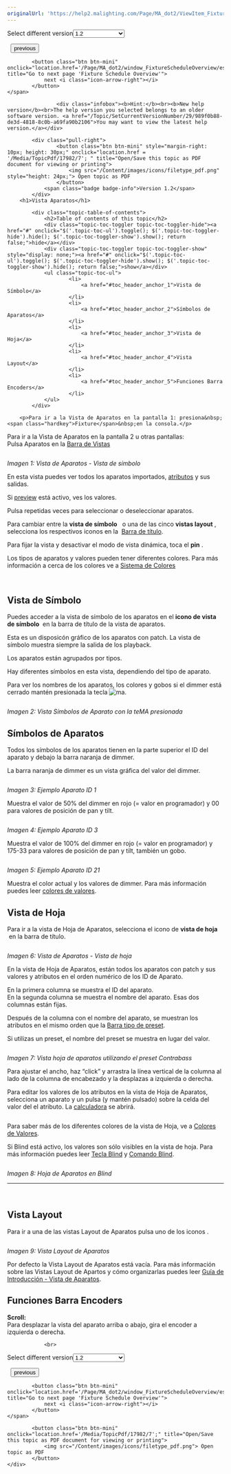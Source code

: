 ```yaml
---
originalUrl: 'https://help2.malighting.com/Page/MA_dot2/ViewItem_Fixture/es/1.2'
---
```


<div class="topic-navigation">

<div class="pull-right">
	<span class="pull-left">


<div class="pull-left">
<form action="/Topic/SetCurrentVersionNumber" class="form-inline" id="frmTagSelector" method="post">	<span class="form-mini">
		<div class="input-prepend"><span class="add-on">Select different version</span><select autocomplete="off" id="versionNumberId" name="versionNumberId" onchange="$(this).closest('#frmTagSelector').submit();" style="width: 120px;"><option value="">- latest -</option>
<option value="3">1.1</option>
<option selected="selected" value="7">1.2</option>
<option value="12">1.3</option>
<option value="16">1.5</option>
<option value="29">1.9</option>
</select></div>
		<input data-val="true" data-val-number="The field Int32 must be a number." data-val-required="The Int32 field is required." id="ProductId" name="ProductId" type="hidden" value="7">
		<input id="CurrentGuid" name="CurrentGuid" type="hidden" value="989f0b88-de3d-4818-8c0b-a69fa90b2106">
	</span>
</form></div>&nbsp;	</span>
	<span class="pull-right" style="white-space: nowrap;">
			<button class="btn btn-mini" onclick="location.href='/Page/MA_dot2/ViewItem_executorpool/es/1.2'; " title="Go to previous page 'Pool Ejecutores'">
				<i class="icon-arrow-left"></i> previous
			</button>

			<button class="btn btn-mini" onclick="location.href='/Page/MA_dot2/window_FixtureScheduleOverview/es/1.2';" title="Go to next page 'Fixture Schedule Overview'">
				next <i class="icon-arrow-right"></i> 
			</button>
	</span>
</div>
<div class="clear-fix" style="margin-bottom: 10px"></div>
</div>

					<div class="infobox"><b>Hint:</b><br><b>New help version</b><br>The help version you selected belongs to an older software version. <a href="/Topic/SetCurrentVersionNumber/29/989f0b88-de3d-4818-8c0b-a69fa90b2106">You may want to view the latest help version.</a></div>

			<div class="pull-right">
					<button class="btn btn-mini" style="margin-right: 10px; height: 30px;" onclick="location.href = '/Media/TopicPdf/17982/7'; " title="Open/Save this topic as PDF document for viewing or printing">
						<img src="/Content/images/icons/filetype_pdf.png" style="height: 24px;"> Open topic as PDF
					</button>
				<span class="badge badge-info">Version 1.2</span>
			</div>
		<h1>Vista Aparatos</h1>

			<div class="topic-table-of-contents">
				<h2>Table of contents of this topic</h2>
				<div class="topic-toc-toggler topic-toc-toggler-hide"><a href="#" onclick="$('.topic-toc-ul').toggle(); $('.topic-toc-toggler-hide').hide(); $('.topic-toc-toggler-show').show(); return false;">hide</a></div>
				<div class="topic-toc-toggler topic-toc-toggler-show" style="display: none;"><a href="#" onclick="$('.topic-toc-ul').toggle(); $('.topic-toc-toggler-hide').show(); $('.topic-toc-toggler-show').hide(); return false;">show</a></div>
				<ul class="topic-toc-ul">
						<li>
							<a href="#toc_header_anchor_1">Vista de Símbolo</a>
						</li>
						<li>
							<a href="#toc_header_anchor_2">Símbolos de Aparatos</a>
						</li>
						<li>
							<a href="#toc_header_anchor_3">Vista de Hoja</a>
						</li>
						<li>
							<a href="#toc_header_anchor_4">Vista Layout</a>
						</li>
						<li>
							<a href="#toc_header_anchor_5">Funciones Barra Encoders</a>
						</li>
				</ul>
			</div>

		<p>Para ir a la Vista de Aparatos en la pantalla 1: presiona&nbsp;<span class="hardkey">Fixture</span>&nbsp;en la consola.</p>

<p>Para ir a la Vista de Aparatos en la pantalla 2 u otras pantallas: Pulsa&nbsp;Aparatos&nbsp;en la&nbsp;<a href="/Topic/aeb06b87-4def-4d5c-8ccd-fce24793de63">Barra de Vistas</a></p>

<p><img alt="" src="/Media/Image/Dot2_ViewsandWindows_FixturesView04_1-2.png"></p>

<p><em>Imagen 1: Vista de Aparatos - Vista de símbolo</em></p>

<p>En esta vista puedes ver todos los aparatos importados, <a href="/Topic/bb882594-fcad-4b4a-b6c7-4ab7a20b088e">atributos</a>&nbsp;y sus salidas.</p>

<p>Si&nbsp;<a href="/Topic/ccf585a5-a42f-4c45-8881-7ed203817ded">preview</a> está activo, ves los valores.</p>

<p>Pulsa repetidas veces para seleccionar o deseleccionar aparatos.</p>

<p>Para cambiar entre la <strong>vista de símbolo</strong>&nbsp; <img alt="" src="/Media/Image/Dot2_ViewsandWindows_ControlElements_TitleBar02_1-0.PNG">&nbsp;o una de las cinco <strong>vistas layout</strong>&nbsp;<img alt="" src="/Media/Image/Dot2_ViewsandWindows_ControlElements_TitleBar23_1-2.png">, selecciona los respectivos iconos en la&nbsp;&nbsp;<a href="/Topic/a9e3dcd7-1fb1-4dab-8e42-03f9e0de3e99">Barra de título</a>.</p>

<p>Para fijar la vista y desactivar el modo de vista dinámica, toca el <strong>pin</strong> <img alt="" src="/Media/Image/Dot2_ViewsandWindows_ControlElements_TitleBar04_1-0.PNG">.</p>

<p>Los tipos de aparatos y valores pueden tener diferentes colores. Para más información a cerca de los colores ve a&nbsp;<a href="/Topic/cd5f9885-2276-4862-90e2-868509acd76e">Sistema de Colores</a></p>

<p>&nbsp;</p>

<a name="toc_header_anchor_1" id="toc_header_anchor_1" class="topic-toc-item"></a><h2>Vista de Símbolo</h2>

<p>Puedes acceder a la vista de símbolo de los aparatos en el <strong>icono de vista de símbolo</strong>&nbsp;<img alt="" src="/Media/Image/Dot2_ViewsandWindows_ControlElements_TitleBar02_1-0.PNG">&nbsp;en la barra de título de la vista de aparatos.</p>

<p>Esta es un disposicón gráfico de los aparatos con patch. La vista de símbolo muestra siempre la salida de los playback.</p>

<p>Los aparatos están agrupados por tipos.</p>

<p>Hay diferentes símbolos en esta vista, dependiendo del tipo de aparato.</p>

<p>Para ver los nombres de los aparatos, los colores y gobos si el dimmer está cerrado mantén presionada la tecla <span class="hardkey"><img alt="ma" src="/Media/Mlg/ma_1.png"></span>.</p>

<p><img alt="" src="/Media/Image/Dot2_ViewsandWindows_FixturesView07_1-2.png"></p>

<p><em>Imagen 2: Vista Símbolos de Aparato con la teMA presionada</em></p>

<a name="toc_header_anchor_2" id="toc_header_anchor_2" class="topic-toc-item"></a><h2>Símbolos de Aparatos</h2>

<p>Todos los símbolos de los aparatos tienen en la parte superior el ID del aparato y debajo la barra naranja de dimmer.</p>

<p>La barra naranja de dimmer es un vista gráfica del valor del dimmer.</p>

<p><img alt="" src="/Media/Image/Dot2_ViewsandWindows_FixturesView01_1-2.png"></p>

<p><em>Imagen 3: Ejemplo Aparato ID 1&nbsp;</em></p>

<p>Muestra el valor de 50% del dimmer en rojo (= valor en programador) y 00 para valores de posición de pan y tilt.</p>

<p><img alt="" src="/Media/Image/Dot2_ViewsandWindows_FixturesView02_1-2.png"></p>

<p><em>Imagen 4: Ejemplo Aparato ID 3</em></p>

<p>Muestra el valor de 100% del&nbsp;dimmer&nbsp;en rojo (= valor en programador) y 175-33 para valores de posición de pan y&nbsp;tilt, también un gobo.</p>

<p><img alt="" src="/Media/Image/Dot2_ViewsandWindows_FixturesView03_1-2.png"></p>

<p><em>Imagen 5: Ejemplo Aparato ID 21</em></p>

<p>Muestra el color actual y los valores de dimmer. Para más información puedes leer&nbsp;<a href="/Topic/3bc1414c-6a4a-430f-a399-6288d3c889de">colores de valores</a>.</p>

<a name="toc_header_anchor_3" id="toc_header_anchor_3" class="topic-toc-item"></a><h2>Vista de Hoja</h2>

<p>Para ir a la vista de Hoja de Aparatos, selecciona el icono de <strong>vista de hoja</strong>&nbsp; <img alt="" src="/Media/Image/Dot2_ViewsandWindows_ControlElements_TitleBar03_1-0.PNG">&nbsp;en la barra de título.</p>

<p><img alt="" src="/Media/Image/Dot2_ViewsandWindows_FixturesView05_1-2.png"></p>

<p><em>Imagen 6: Vista de Aparatos - Vista de hoja</em></p>

<p>En la vista de Hoja de Aparatos, están todos los aparatos con patch y sus valores y atributos en el orden numérico de los ID de Aparato.</p>

<p>En la primera columna se muestra el ID del aparato.<br>
En la segunda columna se muestra el nombre del aparato. Esas dos columnas están fijas.</p>

<p>Después de la columna con el nombre del aparato, se muestran los atributos en el mismo orden que la&nbsp;<a href="/Topic/60e350ef-d825-4072-a644-ed2430d82522">Barra tipo de preset</a>.</p>

<p>Si utilizas un preset, el nombre del preset se muestra en lugar del valor.</p>

<p><img alt="" src="/Media/Image/Dot2_ViewsandWindows_FixturesView08_1-2.png"></p>

<p><em>Imagen 7: Vista hoja de aparatos utilizando el preset&nbsp;Contrabass</em></p>

<p>Para ajustar el ancho, haz&nbsp;“click” y arrastra la línea vertical de la columna al lado de la columna de encabezado y la&nbsp;desplazas&nbsp;a izquierda o derecha.</p>

<p>Para editar los valores de los atributos en la vista de Hoja de Aparatos, selecciona un aparato y un pulsa (y mantén pulsado) sobre la celda del valor del el atributo. La&nbsp;<a href="/Topic/014d961b-8de1-4f48-92de-e6da3cc6a15f">calculadora</a>&nbsp;se abrirá.</p>

<p><img alt="" src="/Media/Image/Dot2_ViewsandWindows_FixturesView06_1-0.PNG"></p>

<p>Para saber más de los diferentes colores de la vista de Hoja, ve a&nbsp;<a href="/Topic/3bc1414c-6a4a-430f-a399-6288d3c889de">Colores de Valores</a>.</p>

<p>Si Blind&nbsp;está activo, los valores son sólo visibles en la vista de hoja. Para más información puedes leer&nbsp;<a href="/Topic/3e42903b-afc7-44da-a4ed-3df190f4d517">Tecla Blind</a>&nbsp;y&nbsp;<a href="/Topic/ea71e376-c320-4cc7-9c13-8e64b39603f8">Comando Blind</a>.</p>

<p><img alt="" src="/Media/Image/Dot2_ViewsandWindows_FixturesView09_1-2.png"></p>

<p><em>Imagen 8: Hoja de Aparatos en Blind</em></p>

<hr>
<p>&nbsp;</p>

<a name="toc_header_anchor_4" id="toc_header_anchor_4" class="topic-toc-item"></a><h2>Vista Layout</h2>

<p>Para ir a una de las vistas Layout de Aparatos pulsa uno de los iconos&nbsp;<img alt="" src="/Media/Image/Dot2_ViewsandWindows_ControlElements_TitleBar23_1-2.png">.</p>

<p><img alt="" src="/Media/Image/Dot2_ViewsandWindows_FixturesView10_1-2.png"></p>

<p><em>Imagen 9: Vista Layout de Aparatos</em></p>

<p>Por defecto la Vista Layout de Aparatos está vacía. Para más información sobre las Vistas Layout de Apartos y cómo organizarlas&nbsp;puedes leer&nbsp;<a href="/Topic/ad2ce53c-ed3e-4b41-8b40-10b715804cd1">Guía de Introducción&nbsp;- Vista de Aparatos</a>.</p>

<a name="toc_header_anchor_5" id="toc_header_anchor_5" class="topic-toc-item"></a><h2>Funciones Barra Encoders</h2>

<p><strong>Scroll:</strong><br>
Para desplazar la vista del aparato arriba o abajo, gira el encoder a izquierda o derecha.</p>


				<br>
<div class="topic-navigation">

<div class="pull-right">
	<span class="pull-left">


<div class="pull-left">
<form action="/Topic/SetCurrentVersionNumber" class="form-inline" id="frmTagSelector" method="post">	<span class="form-mini">
		<div class="input-prepend"><span class="add-on">Select different version</span><select autocomplete="off" id="versionNumberId" name="versionNumberId" onchange="$(this).closest('#frmTagSelector').submit();" style="width: 120px;"><option value="">- latest -</option>
<option value="3">1.1</option>
<option selected="selected" value="7">1.2</option>
<option value="12">1.3</option>
<option value="16">1.5</option>
<option value="29">1.9</option>
</select></div>
		<input data-val="true" data-val-number="The field Int32 must be a number." data-val-required="The Int32 field is required." id="ProductId" name="ProductId" type="hidden" value="7">
		<input id="CurrentGuid" name="CurrentGuid" type="hidden" value="989f0b88-de3d-4818-8c0b-a69fa90b2106">
	</span>
</form></div>&nbsp;	</span>
	<span class="pull-right" style="white-space: nowrap;">
			<button class="btn btn-mini" onclick="location.href='/Page/MA_dot2/ViewItem_executorpool/es/1.2'; " title="Go to previous page 'Pool Ejecutores'">
				<i class="icon-arrow-left"></i> previous
			</button>

			<button class="btn btn-mini" onclick="location.href='/Page/MA_dot2/window_FixtureScheduleOverview/es/1.2';" title="Go to next page 'Fixture Schedule Overview'">
				next <i class="icon-arrow-right"></i> 
			</button>
	</span>
</div>
	<div class="clear-fix"></div>
	<div class="pull-right">
	
			<button class="btn btn-mini" onclick="location.href='/Media/TopicPdf/17982/7';" title="Open/Save this topic as PDF document for viewing or printing">
				<img src="/Content/images/icons/filetype_pdf.png"> Open topic as PDF
			</button>
	</div>
<div class="clear-fix" style="margin-bottom: 10px"></div>
</div>

	
